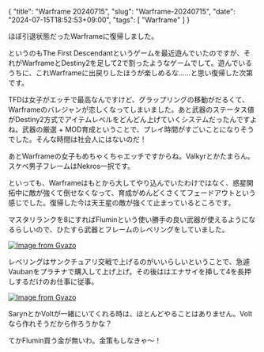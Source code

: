{
    "title": "Warframe 20240715",
    "slug": "Warframe-20240715",
    "date": "2024-07-15T18:52:53+09:00",
    "tags": [
        "Warframe"
    ]
}

ほぼ引退状態だったWarframeに復帰しました。

というのもThe First Descendantというゲームを最近遊んでいたのですが、それがWarframeとDestiny2を足して2で割ったようなゲームでして。遊んでいるうちに、これWarframeに出戻りしたほうが楽しめるな……と思い復帰した次第です。

TFDは女子がエッチで最高なんですけど、グラップリングの移動がだるくて、Warframeのバレジャンが恋しくなってしまいました。あと武器のステータス値がDestiny2方式でアイテムレベルをどんどん上げていくシステムだったんですよね。武器の厳選 + MOD育成ということで、プレイ時間がすごいことになりそうでした。そんな時間は社会人にはないのだ！

あとWarframeの女子もめちゃくちゃエッチですからね。Valkyrとかたまらん。スケベ男子フレームはNekros一択です。

といっても、Warframeはもとから大してやり込んでいたわけではなく、惑星開拓中に敵が強くて倒せなくなって、育成がめんどくさくてフェードアウトという感じでした。復帰した今は天王星の敵が強くて止まっているところです。


マスタリランクを8にすればFluminという使い勝手の良い武器が使えるようになるらしいので、ひたすら武器とフレームのレベリングをしていました。

[![Image from Gyazo](https://i.gyazo.com/0df44fb1dbffaf3549ad610fe8e9c70f.jpg)](https://gyazo.com/0df44fb1dbffaf3549ad610fe8e9c70f)

レベリングはサンクチュアリ交戦で上げるのがいいらしいということで、急遽Vaubanをプラチナで購入して上げ上げ。その後ははエナサイを挿して4を長押しするだけのお仕事に従事。

[![Image from Gyazo](https://i.gyazo.com/0abfc77b3f201c1433cfc5e70558f595.jpg)](https://gyazo.com/0abfc77b3f201c1433cfc5e70558f595)

SarynとかVoltが一緒にいてくれる時は、ほとんどやることはありません。Voltなら作れそうだから作ろうかな？

てかFlumin買う金が無いわ。金策もしなきゃ～！